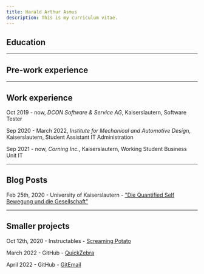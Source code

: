 ```yaml
---
title: Harald Arthur Asmus
description: This is my curriculum vitae.
---
```


## Education

---

## Pre-work experience

---

## Work experience

Oct 2019 - now, *DCON Software & Service AG*, Kaiserslautern, Software Tester

Sep 2020 - March 2022, *Institute for Mechanical and Automotive Design*, Kaiserslautern, Student Assistant IT Administration

Sep 2021 - now, *Corning Inc.*, Kaiserslautern, Working Student Business Unit IT

---

## Blog Posts

Feb 25th, 2020 - University of Kaiserslautern - ["Die Quantified Self Bewegung und die Gesellschaft"](blogposts/quantified-self-and-society.md)

---

## Smaller projects

Oct 12th, 2020 - Instructables - [Screaming Potato](https://www.instructables.com/Potato-Soul-Bring-Any-Potato-to-Life-With-This-Sim/)

March 2022 - GitHub - [QuickZebra](https://github.com/haraldar/QuickZebra)

April 2022 - GitHub - [GitEmail](https://github.com/haraldar/GitEmail)
